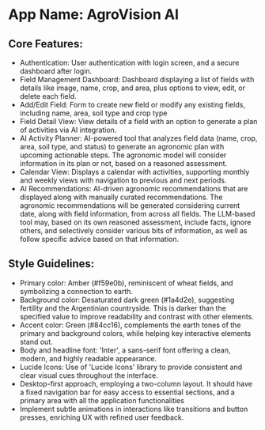 # **App Name**: AgroVision AI

## Core Features:

- Authentication: User authentication with login screen, and a secure dashboard after login.
- Field Management Dashboard: Dashboard displaying a list of fields with details like image, name, crop, and area, plus options to view, edit, or delete each field.
- Add/Edit Field: Form to create new field or modify any existing fields, including name, area, soil type and crop type
- Field Detail View: View details of a field with an option to generate a plan of activities via AI integration.
- AI Activity Planner: AI-powered tool that analyzes field data (name, crop, area, soil type, and status) to generate an agronomic plan with upcoming actionable steps. The agronomic model will consider information in its plan or not, based on a reasoned assessment.
- Calendar View: Displays a calendar with activities, supporting monthly and weekly views with navigation to previous and next periods.
- AI Recommendations: AI-driven agronomic recommendations that are displayed along with manually curated recommendations. The agronomic recommendations will be generated considering current date, along with field information, from across all fields. The LLM-based tool may, based on its own reasoned assessment, include facts, ignore others, and selectively consider various bits of information, as well as follow specific advice based on that information.

## Style Guidelines:

- Primary color: Amber (#f59e0b), reminiscent of wheat fields, and symbolizing a connection to earth.
- Background color: Desaturated dark green (#1a4d2e), suggesting fertility and the Argentinian countryside. This is darker than the specified value to improve readability and contrast with other elements.
- Accent color: Green (#84cc16), complements the earth tones of the primary and background colors, while helping key interactive elements stand out.
- Body and headline font: 'Inter', a sans-serif font offering a clean, modern, and highly readable appearance.
- Lucide Icons: Use of 'Lucide Icons' library to provide consistent and clear visual cues throughout the interface.
- Desktop-first approach, employing a two-column layout. It should have a fixed navigation bar for easy access to essential sections, and a primary area with all the application functionalities
- Implement subtle animations in interactions like transitions and button presses, enriching UX with refined user feedback.